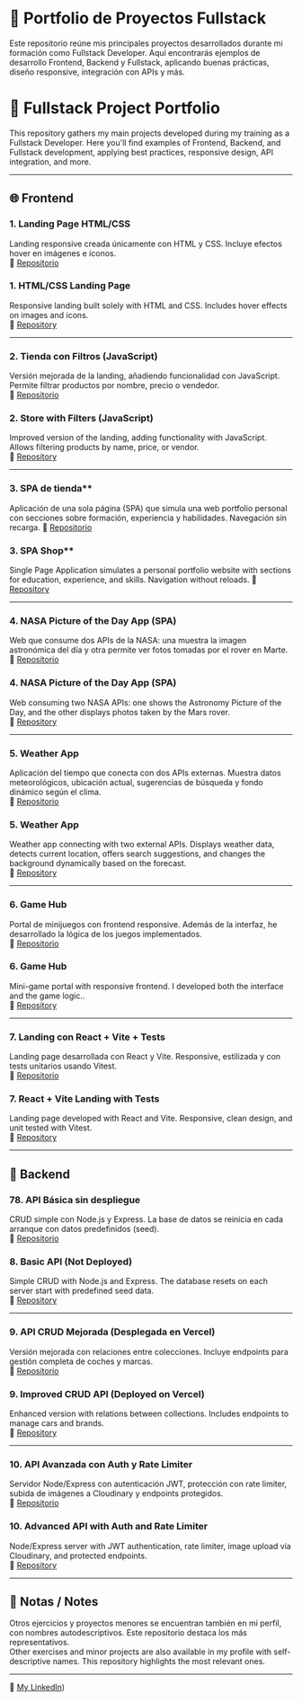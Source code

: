 # 🧠 Portfolio de Proyectos Fullstack

Este repositorio reúne mis principales proyectos desarrollados durante mi formación como Fullstack Developer. Aquí encontrarás ejemplos de desarrollo Frontend, Backend y Fullstack, aplicando buenas prácticas, diseño responsive, integración con APIs y más.

# 🧠 Fullstack Project Portfolio

This repository gathers my main projects developed during my training as a Fullstack Developer. Here you'll find examples of Frontend, Backend, and Fullstack development, applying best practices, responsive design, API integration, and more.

---

## 🌐 Frontend

### 1. **Landing Page HTML/CSS**
Landing responsive creada únicamente con HTML y CSS. Incluye efectos hover en imágenes e íconos.  
🔗 [Repositorio](https://github.com/Aizq-dev/Proyecto.Frontend.1-WebResponsive)

### 1. **HTML/CSS Landing Page**
Responsive landing built solely with HTML and CSS. Includes hover effects on images and icons.  
🔗 [Repository](https://github.com/Aizq-dev/Proyecto.Frontend.1-WebResponsive)

---

### 2. **Tienda con Filtros (JavaScript)**
Versión mejorada de la landing, añadiendo funcionalidad con JavaScript. Permite filtrar productos por nombre, precio o vendedor.  
🔗 [Repositorio](https://github.com/Aizq-dev/Proyecto.Frontend.2.web.Dinamica)

### 2. **Store with Filters (JavaScript)**
Improved version of the landing, adding functionality with JavaScript. Allows filtering products by name, price, or vendor.  
🔗 [Repository](https://github.com/Aizq-dev/Proyecto.Frontend.2.web.Dinamica)

---

### 3. SPA de tienda**
 Aplicación de una sola página (SPA) que simula una web portfolio personal con secciones sobre formación, experiencia y habilidades. Navegación sin recarga.
🔗 [Repositorio](https://github.com/Aizq-dev/Proyecto.Frontend.3-SPA)

### 3. SPA Shop**
 Single Page Application simulates a personal portfolio website with sections for education, experience, and skills. Navigation without reloads.
🔗 [Repository](https://github.com/Aizq-dev/Proyecto.Frontend.3-SPA)

---

### 4. **NASA Picture of the Day App (SPA)**
 Web que consume dos APIs de la NASA: una muestra la imagen astronómica del día y otra permite ver fotos tomadas por el rover en Marte.  
🔗 [Repositorio](https://github.com/Aizq-dev/Proyecto.Frontend.4.Nasa.React.Basic)

### 4. **NASA Picture of the Day App (SPA)**
Web consuming two NASA APIs: one shows the Astronomy Picture of the Day, and the other displays photos taken by the Mars rover.  
🔗 [Repository](https://github.com/Aizq-dev/Proyecto.Frontend.4.Nasa.React.Basic)

---

### 5. **Weather App**
Aplicación del tiempo que conecta con dos APIs externas. Muestra datos meteorológicos, ubicación actual, sugerencias de búsqueda y fondo dinámico según el clima.  
🔗 [Repositorio](https://github.com/Aizq-dev/Proyecto.Frontend.5.app.weather)

### 5. **Weather App**
Weather app connecting with two external APIs. Displays weather data, detects current location, offers search suggestions, and changes the background dynamically based on the forecast.  
🔗 [Repository](https://github.com/Aizq-dev/Proyecto.Frontend.5.app.weather)

---

### 6. **Game Hub**
Portal de minijuegos con frontend responsive. Además de la interfaz, he desarrollado la lógica de los juegos implementados.  
🔗 [Repositorio](https://github.com/Aizq-dev/Proyecto.Frontend.6.GameHub)

### 6. **Game Hub**
Mini-game portal with responsive frontend. I developed both the interface and the game logic..  
🔗 [Repository](https://github.com/Aizq-dev/Proyecto.Frontend.6.GameHub)

---

### 7. **Landing con React + Vite + Tests**
Landing page desarrollada con React y Vite. Responsive, estilizada y con tests unitarios usando Vitest.  
🔗 [Repositorio](https://github.com/Aizq-dev/Proyecto.Frontend.7.UnitTestDemo)

### 7. **React + Vite Landing with Tests**
Landing page developed with React and Vite. Responsive, clean design, and unit tested with Vitest.  
🔗 [Repository]([https://github.com/usuario/landing-react-vite](https://github.com/Aizq-dev/Proyecto.Frontend.7.UnitTestDemo))

---

## 🔧 Backend

### 78. **API Básica sin despliegue**
CRUD simple con Node.js y Express. La base de datos se reinicia en cada arranque con datos predefinidos (seed).  
🔗 [Repositorio](https://github.com/Aizq-dev/Proyecto-1-Backend)

### 8. **Basic API (Not Deployed)**
Simple CRUD with Node.js and Express. The database resets on each server start with predefined seed data.  
🔗 [Repository](https://github.com/Aizq-dev/Proyecto-1-Backend)

---

### 9. **API CRUD Mejorada (Desplegada en Vercel)**
Versión mejorada con relaciones entre colecciones. Incluye endpoints para gestión completa de coches y marcas.  
🔗 [Repositorio](https://github.com/Aizq-dev/Proyecto-2-Backend)

### 9. **Improved CRUD API (Deployed on Vercel)**
Enhanced version with relations between collections. Includes endpoints to manage cars and brands.  
🔗 [Repository](https://github.com/Aizq-dev/Proyecto-2-Backend)

---

### 10. **API Avanzada con Auth y Rate Limiter**
Servidor Node/Express con autenticación JWT, protección con rate limiter, subida de imágenes a Cloudinary y endpoints protegidos.  
🔗 [Repositorio](https://github.com/Aizq-dev/Proyect-3-backend)

### 10. **Advanced API with Auth and Rate Limiter**
Node/Express server with JWT authentication, rate limiter, image upload via Cloudinary, and protected endpoints.  
🔗 [Repository](https://github.com/Aizq-dev/Proyect-3-backend)

---

## 📝 Notas / Notes

Otros ejercicios y proyectos menores se encuentran también en mi perfil, con nombres autodescriptivos. Este repositorio destaca los más representativos.  
Other exercises and minor projects are also available in my profile with self-descriptive names. This repository highlights the most relevant ones.

---

💼 [My LinkedIn](https://www.linkedin.com/in/adrian-izquierdo-delgado/)) 
